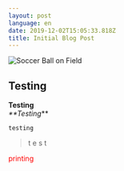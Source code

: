 ```yaml
---
layout: post
language: en
date: 2019-12-02T15:05:33.818Z
title: Initial Blog Post
---
```

![Soccer Ball on Field](/assets/ball.jpg)

## Testing

**Testing**\
_**_Testing__**

`testing`

> t
> e
> s
> t

<p style="color: red">printing</p>
